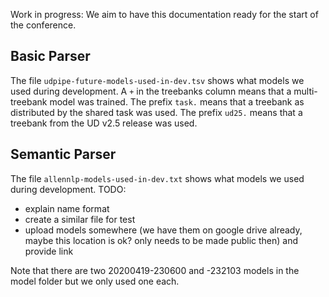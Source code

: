 Work in progress: We aim to have this documentation ready for the start of the conference.

## Basic Parser

The file `udpipe-future-models-used-in-dev.tsv` shows what models we used during development.
A `+` in the treebanks column means that a multi-treebank model was trained.
The prefix `task.` means that a treebank as distributed by the shared task was used.
The prefix `ud25.` means that a treebank from the UD v2.5 release was used.


## Semantic Parser

The file `allennlp-models-used-in-dev.txt` shows what models we used during development.
TODO:
* explain name format
* create a similar file for test
* upload models somewhere (we have them on google drive already, maybe this location is ok? only needs to be made public then) and provide link

Note that there are two 20200419-230600 and -232103 models in the model folder but
we only used one each.
